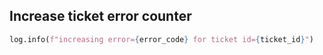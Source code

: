 ## Increase ticket error counter

```python
log.info(f"increasing error={error_code} for ticket id={ticket_id}")
```